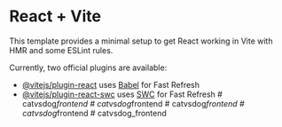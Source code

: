 # React + Vite

This template provides a minimal setup to get React working in Vite with HMR and some ESLint rules.

Currently, two official plugins are available:

- [@vitejs/plugin-react](https://github.com/vitejs/vite-plugin-react/blob/main/packages/plugin-react/README.md) uses [Babel](https://babeljs.io/) for Fast Refresh
- [@vitejs/plugin-react-swc](https://github.com/vitejs/vite-plugin-react-swc) uses [SWC](https://swc.rs/) for Fast Refresh
#   c a t _ v s _ d o g _ f r o n t e n d  
 #   c a t _ v s _ d o g _ f r o n t e n d  
 #   c a t v s d o g _ f r o n t e n d  
 #   c a t v s d o g _ f r o n t e n d  
 #   c a t v s d o g _ f r o n t e n d  
 